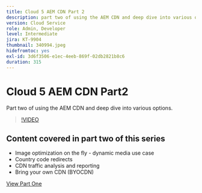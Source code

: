 ```yaml
---
title: Cloud 5 AEM CDN Part 2
description: part two of using the AEM CDN and deep dive into various options.
version: Cloud Service
role: Admin, Developer
level: Intermediate
jira: KT-9904
thumbnail: 340994.jpeg
hidefromtoc: yes
exl-id: 3d6f3506-e1ec-4eeb-869f-02db2821b8c6
duration: 315
---
```

# Cloud 5 AEM CDN Part2

Part two of using the AEM CDN and deep dive into various options.

>[!VIDEO](https://video.tv.adobe.com/v/340994?quality=12&learn=on)

## Content covered in part two of this series

+ Image optimization on the fly - dynamic media use case
+ Country code redirects
+ CDN traffic analysis and reporting
+ Bring your own CDN (BYOCDN)

[View Part One](cloud5-aem-cdn-part1.md)